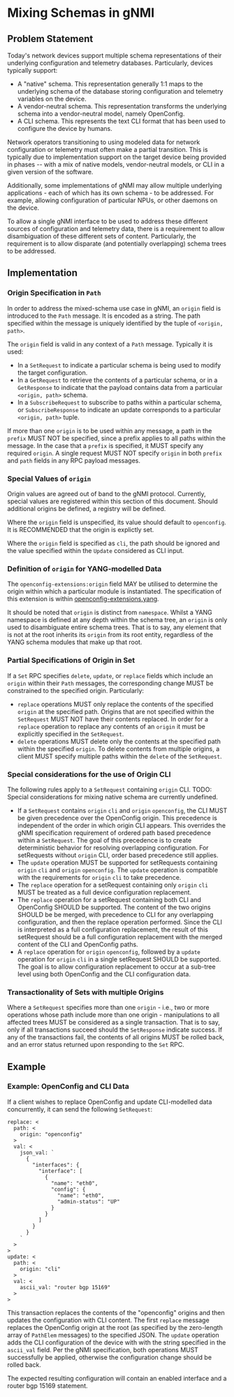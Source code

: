 # Mixing Schemas in gNMI

## Problem Statement

Today's network devices support multiple schema representations of their
underlying configuration and telemetry databases. Particularly, devices
typically support:

* A "native" schema. This representation generally 1:1 maps to the underlying
schema of the database storing configuration and telemetry variables on the
device.
* A vendor-neutral schema. This representation transforms the underlying schema
into a vendor-neutral model, namely OpenConfig.
* A CLI schema. This represents the text CLI format that has
been used to configure the device by humans.

Network operators transitioning to using modeled data for network configuration
or telemetry  must often make a partial transition.  This is typically due to
implementation support on the target device being provided in phases -- with a
mix of native models, vendor-neutral models, or CLI in a given version of the
software.

Additionally, some implementations of gNMI may allow multiple underlying
applications - each of which has its own schema - to be addressed. For example,
allowing configuration of particular NPUs, or other daemons on the device.

To allow a single gNMI interface to be used to address these different sources
of configuration and telemetry data, there is a requirement to allow
disambiguation of these different sets of content. Particularly, the
requirement is to allow disparate (and potentially overlapping) schema trees to
be addressed.

## Implementation

### Origin Specification in `Path`

In order to address the mixed-schema use case in gNMI, an `origin` field is
introduced to the `Path` message. It is encoded as a string. The path specified
within the message is uniquely identified by the tuple of `<origin, path>`.

The `origin` field is valid in any context of a `Path` message. Typically it is
used:

* In a `SetRequest` to indicate a particular schema is being used to modify
  the target configuration.
* In a `GetRequest` to retrieve the contents of a particular schema, or in
  a `GetResponse` to indicate that the payload contains data from a
  particular `<origin, path>` schema.
* In a `SubscribeRequest` to subscribe to paths within a particular schema,
  or `SubscribeResponse` to indicate an update corresponds to a particular
  `<origin, path>` tuple.

If more than one `origin` is to be used within any message, a path in the
`prefix` MUST NOT be specified, since a prefix applies to all paths within the
message. In the case that a `prefix` is specified, it MUST specify any required
`origin`. A single request MUST NOT specify `origin` in both `prefix` and `path`
fields in any RPC payload messages.

### Special Values of `origin`

Origin values are agreed out of band to the gNMI protocol. Currently, special
values are registered within this section of this document. Should additional
origins be defined, a registry will be defined.

Where the `origin` field is unspecified, its value should default to
`openconfig`. It is RECOMMENDED that the origin is explictly set.

Where the `origin` field is specified as `cli`, the path should be ignored and
the value specified within the `Update` considered as CLI input.

### Definition of `origin` for YANG-modelled Data

The `openconfig-extensions:origin` field MAY be utilised to determine the
origin within which a particular module is instantiated. The specification of
this extension is within
[openconfig-extensions.yang](https://github.com/openconfig/public/blob/master/release/models/openconfig-extensions.yang).

It should be noted that `origin` is distinct from `namespace`. Whilst a YANG
namespace is defined at any depth within the schema tree, an `origin` is
only used to disambiguate entire schema trees. That is to say, any element
that is not at the root inherits its `origin` from its root entity, regardless
of the YANG schema modules that make up that root.

### Partial Specifications of Origin in Set

If a `Set` RPC specifies `delete`, `update`, or `replace` fields which include
an `origin` within their `Path` messages, the corresponding change MUST be
constrained to the specified origin. Particularly:

* `replace` operations MUST only replace the contents of the specified `origin`
  at the specified path. Origins that are not specified within the `SetRequest`
  MUST NOT have their contents replaced. In order for a `replace` operation to
  replace any contents of an `origin` it must be explicitly specified in the
  `SetRequest`.
* `delete` operations MUST delete only the contents at the specified path within
  the specified `origin`. To delete contents from multiple origins, a client
  MUST specify multiple paths within the `delete` of the `SetRequest`.

### Special considerations for the use of Origin CLI

The following rules apply to a `SetRequest` containing `origin` CLI.  TODO:
Special considerations for mixing native schema are currently undefined.

* If a `SetRequest` contains `origin` `cli` and `origin` `openconfig`, the CLI
  MUST be given precedence over the OpenConfig origin.  This precedence is
  independent of the order in which origin CLI appears.  This overrides the
  gNMI specification requirement of ordered path based precedence within a
  `SetRequest`.  The goal of this precedence is to create deterministic
  behavior for resolving overlapping configuration.  For setRequests without
  `origin` CLI, order based precedence still applies.
* The `update` operation MUST be supported for setRequests containing `origin`
  `cli` and `origin` `openconfig`.  The `update` operation is compatible with
  the requirements for `origin` `cli` to take precedence.
* The `replace` operation for a setRequest containing only `origin` `cli` MUST
  be treated as a full device configuration replacement.
* The `replace` operation for a setRequest containing both CLI and OpenConfig
  SHOULD be supported.  The content of the two origins
  SHOULD be be merged, with precedence to CLI for any overlapping
  configuration, and then the replace operation performed.  Since the CLI is
  interpreted as a full configuration replacement, the result of this
  setRequest should be a full configuration replacement with the merged
  content of the CLI and OpenConfig paths.
* A `replace` operation for `origin` `openconfig`, followed by a `update`
  operation for `origin` `cli` in a single setRequest SHOULD be supported.
  The goal is to allow configuration replacement to occur at a sub-tree level
  using both OpenConfig and the CLI configuration data.

### Transactionality of Sets with multiple Origins

Where a `SetRequest` specifies more than one `origin` - i.e., two or more
operations whose path include more than one origin - manipulations to all
affected trees MUST be considered as a single transaction. That is to say, only
if all transactions succeed should the `SetResponse` indicate success. If any
of the transactions fail, the contents of all origins MUST be rolled back, and
an error status returned upon responding to the `Set` RPC.

## Example

### Example: OpenConfig and CLI Data

If a client wishes to replace OpenConfig and update CLI-modelled data
concurrently, it can send the following `SetRequest`:

```
replace: <
  path: <
    origin: "openconfig"
  >
  val: <
    json_val: `
      {
        "interfaces": {
          "interface": [
            {
              "name": "eth0",
              "config": {
                "name": "eth0",
                "admin-status": "UP"
              }
            }
          ]
        }
      }
    `
  >
>
update: <
  path: <
    origin: "cli"
  >
  val: <
    ascii_val: "router bgp 15169"
  >
>
```

This transaction replaces the contents of the "openconfig" origins and then
updates the configuration with CLI content.  The first `replace` message
replaces the OpenConfig origin at the root (as specified by the zero-length
array of `PathElem` messages) to the specified JSON. The `update` operation
adds the CLI configuration of the device with with the string specified in the
`ascii_val` field. Per the gNMI specification, both operations MUST
successfully be applied, otherwise the configuration change should be rolled
back.

The expected resulting configuration will contain an enabled interface and a
router bgp 15169 statement.
